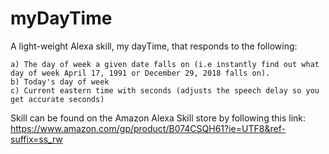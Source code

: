 # myDayTime
A light-weight Alexa skill, my dayTime, that responds to the following:

	a) The day of week a given date falls on (i.e instantly find out what day of week April 17, 1991 or December 29, 2018 falls on).
	b) Today's day of week
	c) Current eastern time with seconds (adjusts the speech delay so you get accurate seconds)


Skill can be found on the Amazon Alexa Skill store by following this link: https://www.amazon.com/gp/product/B074CSQH61?ie=UTF8&ref-suffix=ss_rw
